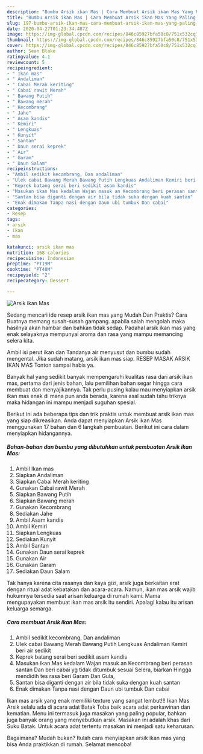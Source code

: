 ```yaml
---
description: "Bumbu Arsik ikan Mas | Cara Membuat Arsik ikan Mas Yang Paling Enak"
title: "Bumbu Arsik ikan Mas | Cara Membuat Arsik ikan Mas Yang Paling Enak"
slug: 197-bumbu-arsik-ikan-mas-cara-membuat-arsik-ikan-mas-yang-paling-enak
date: 2020-04-27T01:23:34.487Z
image: https://img-global.cpcdn.com/recipes/846c85927bfa50c8/751x532cq70/arsik-ikan-mas-foto-resep-utama.jpg
thumbnail: https://img-global.cpcdn.com/recipes/846c85927bfa50c8/751x532cq70/arsik-ikan-mas-foto-resep-utama.jpg
cover: https://img-global.cpcdn.com/recipes/846c85927bfa50c8/751x532cq70/arsik-ikan-mas-foto-resep-utama.jpg
author: Sean Blake
ratingvalue: 4.1
reviewcount: 5
recipeingredient:
- " Ikan mas"
- " Andaliman"
- " Cabai Merah keriting"
- " Cabai rawit Merah"
- " Bawang Putih"
- " Bawang merah"
- " Kecombrang"
- " Jahe"
- " Asam kandis"
- " Kemiri"
- " Lengkuas"
- " Kunyit"
- " Santan"
- " Daun serai keprek"
- " Air"
- " Garam"
- " Daun Salam"
recipeinstructions:
- "Ambil sedikit kecombrang, Dan andaliman"
- "Ulek cabai Bawang Merah Bawang Putih Lengkuas Andaliman Kemiri beri air sedikit"
- "Keprek batang serai beri sedikit asam kandis"
- "Masukan ikan Mas kedalam Wajan masuk an Kecombrang beri perasan santan Dan beri cabai yg tidak ditumbuk sesuai Selera, biarkan Hingga mendidih tes rasa beri Garam Dan Gula,"
- "Santan bisa diganti dengan air bila tidak suka dengan kuah santan"
- "Enak dimakan Tanpa nasi dengan Daun ubi tumbuk Dan cabai"
categories:
- Resep
tags:
- arsik
- ikan
- mas

katakunci: arsik ikan mas 
nutrition: 168 calories
recipecuisine: Indonesian
preptime: "PT19M"
cooktime: "PT48M"
recipeyield: "2"
recipecategory: Dessert

---
```



![Arsik ikan Mas](https://img-global.cpcdn.com/recipes/846c85927bfa50c8/751x532cq70/arsik-ikan-mas-foto-resep-utama.jpg)

Sedang mencari ide resep arsik ikan mas yang Mudah Dan Praktis? Cara Buatnya memang susah-susah gampang. apabila salah mengolah maka hasilnya akan hambar dan bahkan tidak sedap. Padahal arsik ikan mas yang enak selayaknya mempunyai aroma dan rasa yang mampu memancing selera kita.

Ambil isi perut ikan dan Tandanya air menyusut dan bumbu sudah mengental. Jika sudah matang, arsik ikan mas siap. RESEP MASAK ARSIK IKAN MAS Tonton sampai habis ya.

Banyak hal yang sedikit banyak mempengaruhi kualitas rasa dari arsik ikan mas, pertama dari jenis bahan, lalu pemilihan bahan segar hingga cara membuat dan menyajikannya. Tak perlu pusing kalau mau menyiapkan arsik ikan mas enak di mana pun anda berada, karena asal sudah tahu triknya maka hidangan ini mampu menjadi suguhan spesial.


Berikut ini ada beberapa tips dan trik praktis untuk membuat arsik ikan mas yang siap dikreasikan. Anda dapat menyiapkan Arsik ikan Mas menggunakan 17 bahan dan 6 langkah pembuatan. Berikut ini cara dalam menyiapkan hidangannya.

<!--inarticleads1-->

##### Bahan-bahan dan bumbu yang dibutuhkan untuk pembuatan Arsik ikan Mas:

1. Ambil  Ikan mas
1. Siapkan  Andaliman
1. Siapkan  Cabai Merah keriting
1. Gunakan  Cabai rawit Merah
1. Siapkan  Bawang Putih
1. Siapkan  Bawang merah
1. Gunakan  Kecombrang
1. Sediakan  Jahe
1. Ambil  Asam kandis
1. Ambil  Kemiri
1. Siapkan  Lengkuas
1. Sediakan  Kunyit
1. Ambil  Santan
1. Gunakan  Daun serai keprek
1. Gunakan  Air
1. Gunakan  Garam
1. Sediakan  Daun Salam


Tak hanya karena cita rasanya dan kaya gizi, arsik juga berkaitan erat dengan ritual adat kebatakan dan acara-acara. Namun, ikan mas arsik wajib hukumnya tersedia saat arisan keluarga di rumah kami. Mama mengupayakan membuat ikan mas arsik itu sendiri. Apalagi kalau itu arisan keluarga semarga. 

<!--inarticleads2-->

##### Cara membuat Arsik ikan Mas:

1. Ambil sedikit kecombrang, Dan andaliman
1. Ulek cabai Bawang Merah Bawang Putih Lengkuas Andaliman Kemiri beri air sedikit
1. Keprek batang serai beri sedikit asam kandis
1. Masukan ikan Mas kedalam Wajan masuk an Kecombrang beri perasan santan Dan beri cabai yg tidak ditumbuk sesuai Selera, biarkan Hingga mendidih tes rasa beri Garam Dan Gula,
1. Santan bisa diganti dengan air bila tidak suka dengan kuah santan
1. Enak dimakan Tanpa nasi dengan Daun ubi tumbuk Dan cabai


Ikan mas arsik yang enak memiliki texture yang sangat lembut!!! Ikan Mas Arsik selalu ada di acara adat Batak Toba baik acara adat perkawinan dan kematian. Menu ini termasuk juga masakan yang paling popular, bahkan juga banyak orang yang menyebutkan arsik. Masakan ini adalah khas dari Suku Batak. Untuk acara adat tertentu masakan ini menjadi satu keharusan. 

Bagaimana? Mudah bukan? Itulah cara menyiapkan arsik ikan mas yang bisa Anda praktikkan di rumah. Selamat mencoba!
